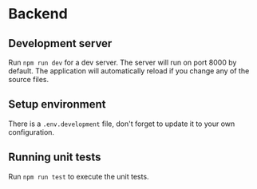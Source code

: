 # Backend

## Development server

Run `npm run dev` for a dev server. The server will run on port 8000 by default. The application will automatically reload if you change any of the source files.

## Setup environment

There is a `.env.development` file, don't forget to update it to your own configuration.


## Running unit tests

Run `npm run test` to execute the unit tests.

